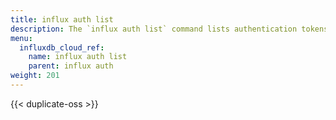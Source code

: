 ```yaml
---
title: influx auth list
description: The `influx auth list` command lists authentication tokens in InfluxDB.
menu:
  influxdb_cloud_ref:
    name: influx auth list
    parent: influx auth
weight: 201
---
```


{{< duplicate-oss >}}

